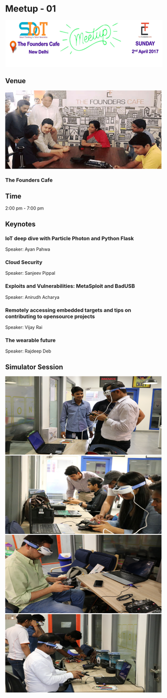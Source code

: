 # Meetup - 01
<img src="Image/Meetup-1.jpg" height="150" width="800" >

## Venue
<img src="Image/about-pic1-min.jpeg" height="250" width="500" >

### The Founders Cafe
## Time
2:00 pm - 7:00 pm
## Keynotes
### IoT deep dive with Particle Photon and Python Flask
Speaker: Ayan Pahwa
### Cloud Security
Speaker: Sanjeev Pippal
### Exploits and Vulnerabilities: MetaSploit and BadUSB
Speaker: Anirudh Acharya
### Remotely accessing embedded targets and tips on contributing to opensource projects
Speaker: Vijay Rai
### The wearable future
Speaker: Rajdeep Deb
## Simulator Session
<img src="Image/Simulator session/IMG_1134.jpg" height="250" width="500" > <img src="Image/Simulator session/IMG_1394.jpg" height="250" width="500" >
<img src="Image/Simulator session/IMG_1232.jpg" height="250" width="500" > <img src="Image/Simulator session/IMG_1151.jpg" height="250" width="500" >


